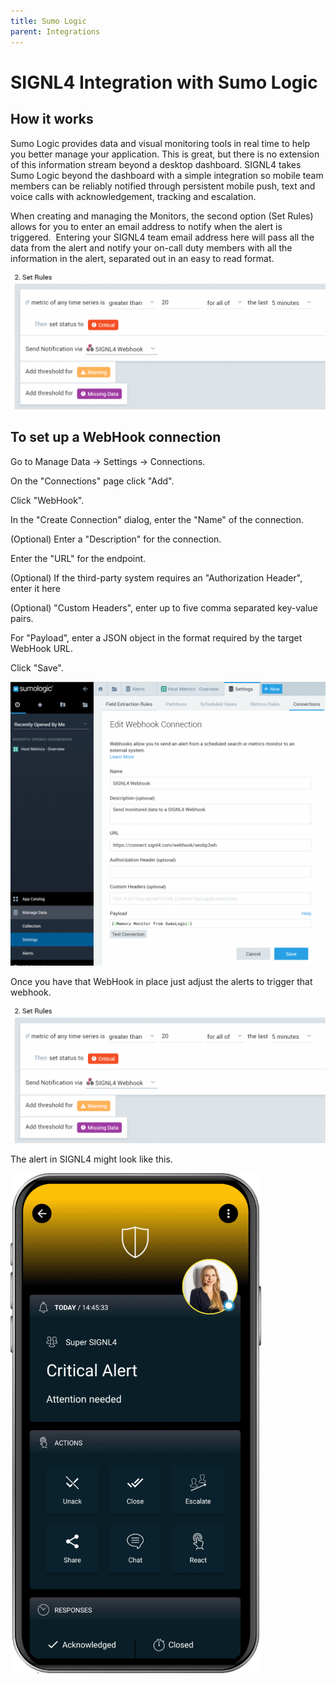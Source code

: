 ```yaml
---
title: Sumo Logic
parent: Integrations
---
```


# SIGNL4 Integration with Sumo Logic

## How it works

Sumo Logic provides data and visual monitoring tools in real time to help you better manage your application. This is great, but there is no extension of this information stream beyond a desktop dashboard. SIGNL4 takes Sumo Logic beyond the dashboard with a simple integration so mobile team members can be reliably notified through persistent mobile push, text and voice calls with acknowledgement, tracking and escalation.

When creating and managing the Monitors, the second option (Set Rules) allows for you to enter an email address to notify when the alert is triggered.  Entering your SIGNL4 team email address here will pass all the data from the alert and notify your on-call duty members with all the information in the alert, separated out in an easy to read format.

![Sumologic](sumologic3.png)

## To set up a WebHook connection

Go to Manage Data -> Settings -> Connections.

On the "Connections" page click "Add".

Click "WebHook".

In the "Create Connection" dialog, enter the "Name" of the connection.

(Optional) Enter a "Description" for the connection.

Enter the "URL" for the endpoint.

(Optional) If the third-party system requires an "Authorization Header", enter it here

(Optional) "Custom Headers", enter up to five comma separated key-value pairs.

For "Payload", enter a JSON object in the format required by the target WebHook URL.

Click "Save".

![sumologic2](sumologic2.png)

Once you have that WebHook in place just adjust the alerts to trigger that webhook.

![Sumologic1](Sumologic1.png)

The alert in SIGNL4 might look like this.

![SIGNL4 Alert](signl4-alert.png)
